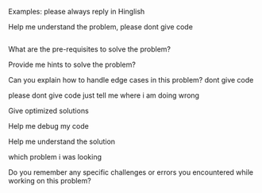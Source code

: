 Examples:
please always reply in Hinglish

Help me understand the problem, please dont give code 
```

```
What are the pre-requisites to solve the problem?

Provide me hints to solve the problem?

Can you explain how to handle edge cases in this problem? dont give code

please dont give code just tell me where i am doing wrong


Give optimized solutions

Help me debug my code

Help me understand the solution

which problem i was looking

Do you remember any specific challenges or errors you encountered while working on this problem?